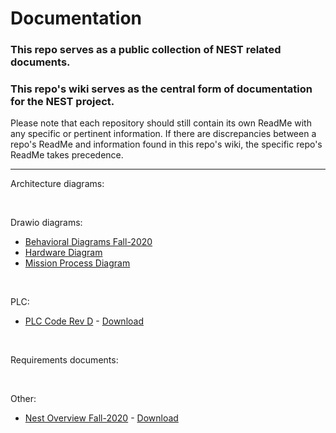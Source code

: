 # Documentation
### This repo serves as a public collection of NEST related documents.
### This repo's wiki serves as the central form of documentation for the NEST project.

Please note that each repository should still contain its own ReadMe with any specific or pertinent information. If there are discrepancies between a repo's ReadMe and information found in this repo's wiki, the specific repo's ReadMe takes precedence.

---

Architecture diagrams:

<br/>

Drawio diagrams:
- [Behavioral Diagrams Fall-2020](https://app.diagrams.net/?chrome=0&gapi=0&db=0&url=https%3A%2F%2Fraw.githubusercontent.com%2Fimpress-msu%2FDocumentation%2Fmain%2FDrawio-Diagrams%2FBehavioral-Diagrams_Fall-2020.drawio)
- [Hardware Diagram](https://app.diagrams.net/?chrome=0&gapi=0&db=0&url=https%3A%2F%2Fraw.githubusercontent.com%2Fimpress-msu%2FDocumentation%2Fmain%2FDrawio-Diagrams%2FHardware-Diagram.drawio)
- [Mission Process Diagram](https://app.diagrams.net/?chrome=0&url=https://raw.githubusercontent.com/impress-msu/Documentation/main/Drawio-Diagrams/Mission-Process-Diagram.drawio)

<br/>

PLC:
- [PLC Code Rev D](https://github.com/impress-msu/Documentation/blob/main/PLC/PLC_Code_RevD.pdf) - [Download](https://github.com/impress-msu/Documentation/raw/main/PLC/PLC_Code_RevD.pdf)

<br/>

Requirements documents:

<br/>

Other:
- [Nest Overview Fall-2020](https://github.com/impress-msu/Documentation/blob/main/Other/NEST-Overview_Fall-2020.pdf) - [Download](https://github.com/impress-msu/Documentation/raw/main/Other/NEST-Overview_Fall-2020.pdf)

<br/>

<!-- PDF
Links structure as:

https://github.com/impress-msu/Documentation/
{'blob' for view; 'raw' for download}
/main/
{Folder Path}/
{File Name}.pdf

Examples:
https://github.com/impress-msu/Documentation/blob/main/PLC/PLC_Code_RevD.pdf
https://github.com/impress-msu/Documentation/raw/main/PLC/PLC_Code_RevD.pdf
-->

<!-- Drawio 
Links structured as:

https://app.diagrams.net/?chrome=0&url={URL link when you click 'download' on GitHub}

Example:
https://app.diagrams.net/?chrome=0&url=
https://raw.githubusercontent.com/impress-msu/Documentation/main/Drawio-Diagrams/Behavioral-Diagrams_Fall-2020.drawio
-->